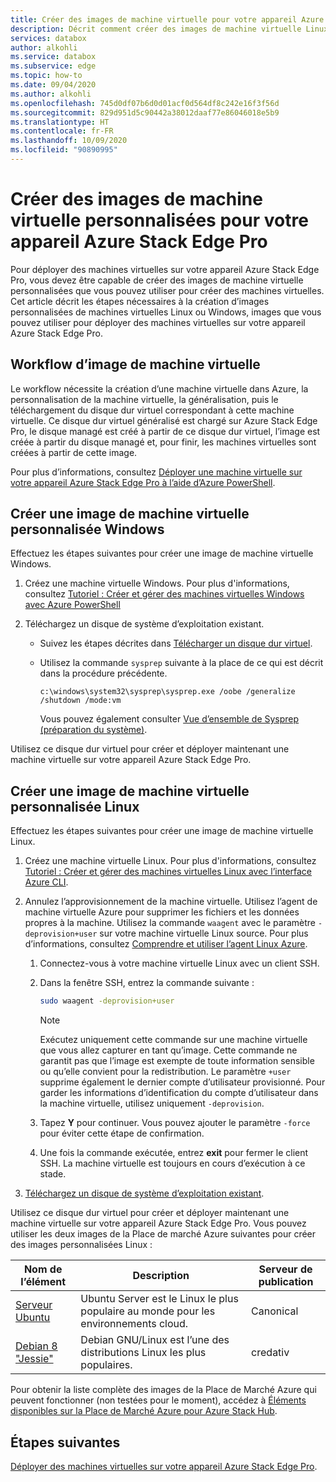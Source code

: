 ```yaml
---
title: Créer des images de machine virtuelle pour votre appareil Azure Stack Edge Pro avec GPU
description: Décrit comment créer des images de machine virtuelle Linux ou Windows à utiliser avec votre appareil Azure Stack Edge avec GPU.
services: databox
author: alkohli
ms.service: databox
ms.subservice: edge
ms.topic: how-to
ms.date: 09/04/2020
ms.author: alkohli
ms.openlocfilehash: 745d0df07b6d0d01acf0d564df8c242e16f3f56d
ms.sourcegitcommit: 829d951d5c90442a38012daaf77e86046018e5b9
ms.translationtype: HT
ms.contentlocale: fr-FR
ms.lasthandoff: 10/09/2020
ms.locfileid: "90890995"
---
```

# <a name="create-custom-vm-images-for-your-azure-stack-edge-pro-device"></a>Créer des images de machine virtuelle personnalisées pour votre appareil Azure Stack Edge Pro

<!--[!INCLUDE [applies-to-skus](../../includes/azure-stack-edge-applies-to-all-sku.md)]-->

Pour déployer des machines virtuelles sur votre appareil Azure Stack Edge Pro, vous devez être capable de créer des images de machine virtuelle personnalisées que vous pouvez utiliser pour créer des machines virtuelles. Cet article décrit les étapes nécessaires à la création d’images personnalisées de machines virtuelles Linux ou Windows, images que vous pouvez utiliser pour déployer des machines virtuelles sur votre appareil Azure Stack Edge Pro.

## <a name="vm-image-workflow"></a>Workflow d’image de machine virtuelle

Le workflow nécessite la création d’une machine virtuelle dans Azure, la personnalisation de la machine virtuelle, la généralisation, puis le téléchargement du disque dur virtuel correspondant à cette machine virtuelle. Ce disque dur virtuel généralisé est chargé sur Azure Stack Edge Pro, le disque managé est créé à partir de ce disque dur virtuel, l’image est créée à partir du disque managé et, pour finir, les machines virtuelles sont créées à partir de cette image.   

Pour plus d’informations, consultez [Déployer une machine virtuelle sur votre appareil Azure Stack Edge Pro à l’aide d’Azure PowerShell](azure-stack-edge-j-series-deploy-virtual-machine-powershell.md).


## <a name="create-a-windows-custom-vm-image"></a>Créer une image de machine virtuelle personnalisée Windows

Effectuez les étapes suivantes pour créer une image de machine virtuelle Windows.

1. Créez une machine virtuelle Windows. Pour plus d'informations, consultez [Tutoriel : Créer et gérer des machines virtuelles Windows avec Azure PowerShell](../virtual-machines/windows/tutorial-manage-vm.md)

2. Téléchargez un disque de système d’exploitation existant.

    - Suivez les étapes décrites dans [Télécharger un disque dur virtuel](../virtual-machines/windows/download-vhd.md).

    - Utilisez la commande `sysprep` suivante à la place de ce qui est décrit dans la procédure précédente.
    
        `c:\windows\system32\sysprep\sysprep.exe /oobe /generalize /shutdown /mode:vm`
   
       Vous pouvez également consulter [Vue d’ensemble de Sysprep (préparation du système)](https://docs.microsoft.com/windows-hardware/manufacture/desktop/sysprep--system-preparation--overview).

Utilisez ce disque dur virtuel pour créer et déployer maintenant une machine virtuelle sur votre appareil Azure Stack Edge Pro.

## <a name="create-a-linux-custom-vm-image"></a>Créer une image de machine virtuelle personnalisée Linux

Effectuez les étapes suivantes pour créer une image de machine virtuelle Linux.

1. Créez une machine virtuelle Linux. Pour plus d'informations, consultez [Tutoriel : Créer et gérer des machines virtuelles Linux avec l’interface Azure CLI](../virtual-machines/linux/tutorial-manage-vm.md).

1. Annulez l’approvisionnement de la machine virtuelle. Utilisez l’agent de machine virtuelle Azure pour supprimer les fichiers et les données propres à la machine. Utilisez la commande `waagent` avec le paramètre `-deprovision+user` sur votre machine virtuelle Linux source. Pour plus d’informations, consultez [Comprendre et utiliser l’agent Linux Azure](../virtual-machines/extensions/agent-linux.md).

    1. Connectez-vous à votre machine virtuelle Linux avec un client SSH.
    2. Dans la fenêtre SSH, entrez la commande suivante :
       
        ```bash
        sudo waagent -deprovision+user
        ```
       > [!NOTE]
       > Exécutez uniquement cette commande sur une machine virtuelle que vous allez capturer en tant qu’image. Cette commande ne garantit pas que l’image est exempte de toute information sensible ou qu’elle convient pour la redistribution. Le paramètre `+user` supprime également le dernier compte d’utilisateur provisionné. Pour garder les informations d’identification du compte d’utilisateur dans la machine virtuelle, utilisez uniquement `-deprovision`.
     
    3. Tapez **Y** pour continuer. Vous pouvez ajouter le paramètre `-force` pour éviter cette étape de confirmation.
    4. Une fois la commande exécutée, entrez **exit** pour fermer le client SSH.  La machine virtuelle est toujours en cours d’exécution à ce stade.


1. [Téléchargez un disque de système d’exploitation existant](../virtual-machines/linux/download-vhd.md).

Utilisez ce disque dur virtuel pour créer et déployer maintenant une machine virtuelle sur votre appareil Azure Stack Edge Pro. Vous pouvez utiliser les deux images de la Place de marché Azure suivantes pour créer des images personnalisées Linux :

|Nom de l’élément  |Description  |Serveur de publication  |
|---------|---------|---------|
|[Serveur Ubuntu](https://azuremarketplace.microsoft.com/marketplace/apps/canonical.ubuntuserver) |Ubuntu Server est le Linux le plus populaire au monde pour les environnements cloud.|Canonical|
|[Debian 8 "Jessie"](https://azuremarketplace.microsoft.com/marketplace/apps/credativ.debian) |Debian GNU/Linux est l’une des distributions Linux les plus populaires.     |credativ|

Pour obtenir la liste complète des images de la Place de Marché Azure qui peuvent fonctionner (non testées pour le moment), accédez à [Éléments disponibles sur la Place de Marché Azure pour Azure Stack Hub](https://docs.microsoft.com/azure-stack/operator/azure-stack-marketplace-azure-items?view=azs-1910).


## <a name="next-steps"></a>Étapes suivantes

[Déployer des machines virtuelles sur votre appareil Azure Stack Edge Pro](azure-stack-edge-j-series-deploy-virtual-machine-powershell.md).
